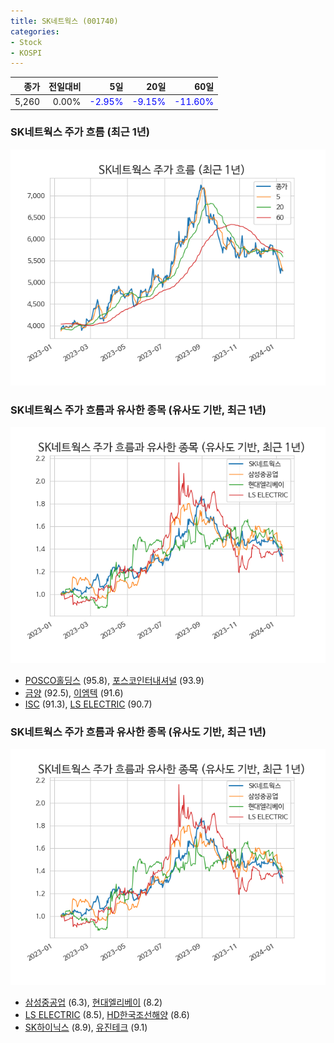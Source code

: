 ```yaml
---
title: SK네트웍스 (001740)
categories:
- Stock
- KOSPI
---
```


|종가|전일대비|5일|20일|60일|
|---:|-------:|--:|---:|---:|
|5,260|0.00%|<span style="color: blue">-2.95%</span>|<span style="color: blue">-9.15%</span>|<span style="color: blue">-11.60%</span>|

<!-- more -->
### SK네트웍스 주가 흐름 (최근 1년)
![001740](/assets/images/stock/001740.png)


### SK네트웍스 주가 흐름과 유사한 종목 (유사도 기반, 최근 1년)
![001740](/assets/images/stock/001740_sim.png)

- [POSCO홀딩스](/005490/) (95.8), [포스코인터내셔널](/047050/) (93.9)
- [금양](/001570/) (92.5), [이엠텍](/091120/) (91.6)
- [ISC](/095340/) (91.3), [LS ELECTRIC](/010120/) (90.7)


### SK네트웍스 주가 흐름과 유사한 종목 (유사도 기반, 최근 1년)
![001740](/assets/images/stock/001740_sim.png)

- [삼성중공업](/010140/) (6.3), [현대엘리베이](/017800/) (8.2)
- [LS ELECTRIC](/010120/) (8.5), [HD한국조선해양](/009540/) (8.6)
- [SK하이닉스](/000660/) (8.9), [유진테크](/084370/) (9.1)